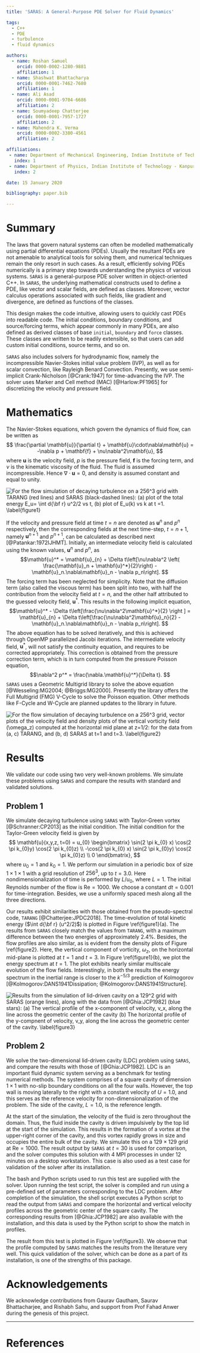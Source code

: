 ```yaml
---
title: 'SARAS: A General-Purpose PDE Solver for Fluid Dynamics'

tags:
  - C++
  - PDE
  - turbulence
  - fluid dynamics

authors:
  - name: Roshan Samuel
    orcid: 0000-0002-1280-9881
    affiliation: 1
  - name: Shashwat Bhattacharya
    orcid: 0000-0001-7462-7680
    affiliation: 1
  - name: Ali Asad
    orcid: 0000-0001-9704-6686
    affiliation: 2
  - name: Soumyadeep Chatterjee
    orcid: 0000-0001-7957-1727
    affiliation: 2
  - name: Mahendra K. Verma
    orcid: 0000-0002-3380-4561
    affiliation: 2

affiliations:
 - name: Department of Mechanical Engineering, Indian Institute of Technology - Kanpur
   index: 1
 - name: Department of Physics, Indian Institute of Technology - Kanpur
   index: 2

date: 15 January 2020

bibliography: paper.bib

---
```


# Summary

The laws that govern natural systems can often be modelled mathematically using
partial differential equations (PDEs).
Usually the resultant PDEs are not amenable to analytical tools for
solving them, and numerical techniques remain the only resort in such cases.
As a result, efficiently solving PDEs numerically is a primary step towards
understanding the physics of various systems.
``SARAS`` is a general-purpose PDE solver written in object-oriented C++.
In ``SARAS``, the underlying mathematical constructs used to define a PDE, like
vector and scalar fields, are defined as classes.
Moreover, vector calculus operations associated with such fields, like gradient and
divergence, are defined as functions of the classes.

This design makes the code intuitive, allowing users to quickly cast PDEs into
readable code.
The initial conditions, boundary conditions, and source/forcing terms, which appear
commonly in many PDEs, are also defined as derived classes of base ``initial``,
``boundary`` and ``force`` classes.
These classes are written to be readily extensible, so that users can add custom
initial conditions, source terms, and so on.

``SARAS`` also includes solvers for hydrodynamic flow, namely the incompressible
Navier-Stokes initial value problem (IVP), as well as for scalar convection,
like Rayleigh Benard Convection.
Presently, we use semi-implicit Crank-Nicholson [@Crank:1947] for time-advancing
the IVP.
The solver uses Marker and Cell method (MAC) [@Harlow:PF1965] for discretizing
the velocity and pressure field.

# Mathematics

The Navier-Stokes equations, which govern the dynamics of fluid flow, can be written as
$$ \frac{\partial \mathbf{u}}{\partial t} + \mathbf{u}\cdot\nabla\mathbf{u} = -\nabla p + \mathbf{f} + \nu\nabla^2\mathbf{u}, $$
where $\mathbf{u}$ is the velocity field, $p$ is the pressure field, $\mathbf{f}$ is
the forcing term, and $\nu$ is the kinematic viscosity of the fluid.
The fluid is assumed incompressible. Hence $\nabla\cdot\mathbf{u} = 0$, and density is
assumed constant and equal to unity.

![For the flow simulation of decaying turbulence on a $256^3$ grid with ``TARANG`` (red lines) and ``SARAS`` (black-dashed lines):
  (a) plot of the total energy $E_u= \int d{\bf r} u^2/2$ vs $t$,
  (b) plot of $E_u(k)$ vs $k$ at $t =1$. \label{figure1}](figure1.png)

If the velocity and pressure field at time $t = n$ are denoted as $\mathbf{u}^n$ and $p^n$
respectively, then the corresponding fields at the next time-step, $t = n+1$, namely
$\mathbf{u}^{n+1}$ and $p^{n+1}$, can be calculated as described next [@Patankar:1972IJHMT].
Initially, an intermediate velocity field is calculated using the known values,
$\mathbf{u}^n$ and $p^n$, as
$$\mathbf{u}^* = \mathbf{u}_{n} + \Delta t\left[\nu\nabla^2 \left( \frac{\mathbf{u}_n + \mathbf{u}^*}{2}\right) - \mathbf{u}_n.\nabla\mathbf{u}_n - \nabla p_n\right]. $$
The forcing term has been neglected for simplicity.
Note that the diffusion term (also called the viscous term) has been split into two, with half
the contribution from the velocity field at $t = n$, and the other half attributed to the
guessed velocity field, $\mathbf{u}^*$.
This results in the following implicit equation,
$$\mathbf{u}^* - \Delta t\left[\frac{\nu\nabla^2\mathbf{u}^*}{2} \right ] = \mathbf{u}_{n} + \Delta t\left[\frac{\nu\nabla^2\mathbf{u}_n}{2} - \mathbf{u}_n.\nabla\mathbf{u}_n - \nabla p_n\right]. $$
The above equation has to be solved iteratively, and this is achieved through
OpenMP parallelized Jacobi iterations.
The intermediate velocity field, $\mathbf{u}^*$, will not satisfy the continuity equation,
and requires to be corrected appropriately.
This correction is obtained from the pressure correction term, which is in turn computed from
the pressure Poisson equation,
$$\nabla^2 p^* = \frac{\nabla.\mathbf{u}^*}{\Delta t}. $$
``SARAS`` uses a Geometric Multigrid library to solve the above equation [@Wesseling:MG2004; @Briggs:MG2000].
Presently the library offers the Full Multigrid (FMG) V-Cycle to solve the Poisson equation.
Other methods like F-Cycle and W-Cycle are planned updates to the library in future.

![For the flow simulation of decaying turbulence on a $256^3$ grid,
  vector plots of the velocity field and density plots of the vertical vorticity field ($\omega_z$) computed at the horizontal mid plane at $z=1/2$:
  for the data  from (a, c) ``TARANG``,  and (b, d) ``SARAS`` at $t=1$ and $t=3$. \label{figure2}](figure2.png)

# Results
We validate our code using two very well-known problems.
We simulate these problems using ``SARAS`` and compare the results with standard and validated solutions. 

## Problem 1
We simulate decaying turbulence using ``SARAS`` with Taylor-Green vortex [@Schranner:CP2013] as the initial condition.
The initial condition for the Taylor-Green velocity field is given by
$$
\mathbf{u}(x,y,z, t=0) = u_{0} \begin{bmatrix}
        \sin(2 \pi k_{0} x) \cos(2 \pi k_{0}y) \cos(2 \pi k_{0}z) \\
        -\cos(2 \pi k_{0} x) \sin(2 \pi k_{0}y) \cos(2 \pi k_{0}z) \\
        0
\end{bmatrix},
$$
where $u_0 = 1$ and  $k_0 = 1$.
We perform our simulation in a periodic box of size $1 \times 1 \times 1$ with a grid resolution of $256^{3}$, up to $t = 3.0$.
Here nondimensionalization of time is performed by $L/u_0$, where $L=1$.
The initial Reynolds number of the flow is $\mathrm{Re} = 1000$.
We choose a constant $dt = 0.001$ for time-integration.
Besides, we use a uniformly spaced mesh along all the three directions. 

Our results exhibit similarities with those obtained from the pseudo-spectral code, ``TARANG`` [@Chatterjee:JPDC2018].
The time-evolution of total kinetic energy ($\int d{\bf r} (u^2/2)$) is plotted in Figure \ref{figure1}(a).
The results from ``SARAS`` closely match the values from ``TARANG``,
with a maximum difference between the two energies of approximately $2.4\%$.
Besides, the flow profiles are also similar, as is evident from the density plots of Figure \ref{figure2}.
Here, the vertical component of vorticity, $\omega_z$, on the horizontal mid-plane is plotted at $t=1$ and $t=3$.
In Figure \ref{figure1}(b), we plot the energy spectrum at $t=1$.
The plot exhibits nearly similar multiscale evolution of the flow fields.
Interestingly, in both the results the energy spectrum in the inertial range is closer to the $k^{-5/3}$ prediction of Kolmogorov [@Kolmogorov:DANS1941Dissipation; @Kolmogorov:DANS1941Structure]. 

![Results from the simulation of lid-driven cavity on a $129^2$ grid with ``SARAS`` (orange lines), along with the data from [@Ghia:JCP1982] (blue stars):
  (a) The vertical profile of the x-component of velocity, $v_x$, along the line across the geometric center of the cavity
  (b) The horizontal profile of the y-compnent of velocity, $v_y$, along the line across the geometric center of the cavity. \label{figure3}](figure3.png)

## Problem 2
We solve the two-dimensional lid-driven cavity (LDC) problem using ``SARAS``,
and compare the results with those of [@Ghia:JCP1982].
LDC is an important fluid dynamic system serving as a benchmark for testing numerical methods.
The system comprises of a square cavity of dimension $1 \times 1$
with no-slip boundary conditions on all the four walls.
However, the top wall is moving laterally to the right with a constant velocity of $U = 1.0$,
and this serves as the reference velocity for non-dimensionalization of the problem.
The side of the cavity, $L = 1.0$, is the reference length.

At the start of the simulation, the velocity of the fluid is zero throughout the domain.
Thus, the fluid inside the cavity is driven impulsively by the top lid at the start of the simulation.
This results in the formation of a vortex at the upper-right corner of the cavity,
and this vortex rapidly grows in size and occupies the entire bulk of the cavity.
We simulate this on a $129 \times 129$ grid at $\mathrm{Re} = 1000$.
The result output by ``SARAS`` at $t = 30$ is used for comparison,
and the solver computes this solution with 4 MPI processes in under 12 minutes on a desktop workstation.
This case is also used as a test case for validation of the solver after its installation.

The bash and Python scripts used to run this test are supplied with the solver.
Upon running the test script, the solver is compiled and run using a
pre-defined set of parameters corresponding to the LDC problem.
After completion of the simulation, the shell script executes a Python script to read the output
from ``SARAS`` and compare the horizontal and vertical velocity profiles across
the geometric center of the square cavity.
The corresponding results from [@Ghia:JCP1982] are also available with the installation,
and this data is used by the Python script to show the match in profiles.

The result from this test is plotted in Figure \ref{figure3}.
We observe that the profile computed by ``SARAS`` matches the results from the literature very well.
This quick validation of the solver, which can be done as a part of its installation, is one of the strengths of this package.


# Acknowledgements

We acknowledge contributions from Gaurav Gautham, Saurav Bhattacharjee, and Rishabh Sahu,
and support from Prof Fahad Anwer during the genesis of this project.

---

# References

